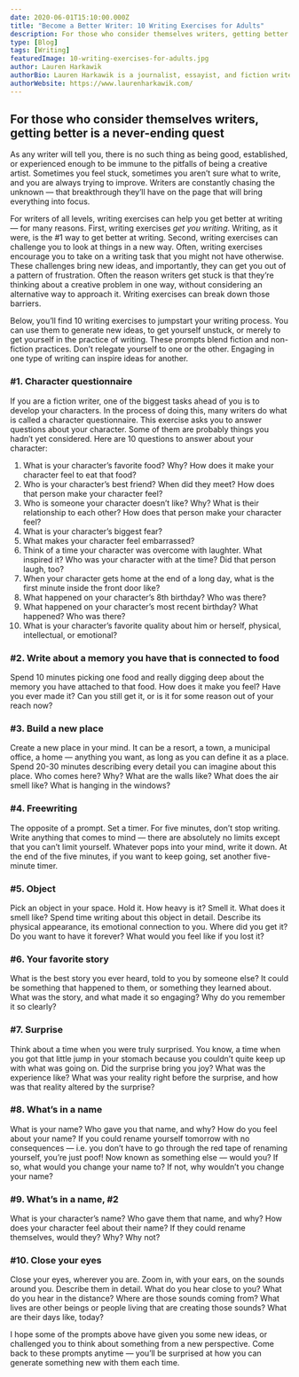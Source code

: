 ```yaml
---
date: 2020-06-01T15:10:00.000Z
title: "Become a Better Writer: 10 Writing Exercises for Adults"
description: For those who consider themselves writers, getting better is a never-ending quest.
type: [Blog]
tags: [Writing]
featuredImage: 10-writing-exercises-for-adults.jpg
author: Lauren Harkawik
authorBio: Lauren Harkawik is a journalist, essayist, and fiction writer based in Vermont. You can read her writing on her website.
authorWebsite: https://www.laurenharkawik.com/
---
```


## For those who consider themselves writers, getting better is a never-ending quest

As any writer will tell you, there is no such thing as being good, established, or experienced enough to be immune to the pitfalls of being a creative artist. Sometimes you feel stuck, sometimes you aren’t sure what to write, and you are always trying to improve. Writers are constantly chasing the unknown — that breakthrough they’ll have on the page that will bring everything into focus.

For writers of all levels, writing exercises can help you get better at writing — for many reasons. First, writing exercises *get you writing*. Writing, as it were, is the #1 way to get better at writing. Second, writing exercises can challenge you to look at things in a new way. Often, writing exercises encourage you to take on a writing task that you might not have otherwise. These challenges bring new ideas, and importantly, they can get you out of a pattern of frustration. Often the reason writers get stuck is that they’re thinking about a creative problem in one way, without considering an alternative way to approach it. Writing exercises can break down those barriers.

Below, you’ll find 10 writing exercises to jumpstart your writing process. You can use them to generate new ideas, to get yourself unstuck, or merely to get yourself in the practice of writing. These prompts blend fiction and non-fiction practices. Don’t relegate yourself to one or the other. Engaging in one type of writing can inspire ideas for another.

### #1. Character questionnaire

If you are a fiction writer, one of the biggest tasks ahead of you is to develop your characters. In the process of doing this, many writers do what is called a character questionnaire. This exercise asks you to answer questions about your character. Some of them are probably things you hadn’t yet considered. Here are 10 questions to answer about your character:

1. What is your character’s favorite food? Why? How does it make your character feel to eat that food?
2. Who is your character’s best friend? When did they meet? How does that person make your character feel?
3. Who is someone your character doesn’t like? Why? What is their relationship to each other? How does that person make your character feel?
4. What is your character’s biggest fear?
5. What makes your character feel embarrassed?
6. Think of a time your character was overcome with laughter. What inspired it? Who was your character with at the time? Did that person laugh, too?
7. When your character gets home at the end of a long day, what is the first minute inside the front door like?
8. What happened on your character’s 8th birthday? Who was there?
9. What happened on your character’s most recent birthday? What happened? Who was there?
10. What is your character’s favorite quality about him or herself, physical, intellectual, or emotional?

### #2. Write about a memory you have that is connected to food

Spend 10 minutes picking one food and really digging deep about the memory you have attached to that food. How does it make you feel? Have you ever made it? Can you still get it, or is it for some reason out of your reach now?

### #3. Build a new place

Create a new place in your mind. It can be a resort, a town, a municipal office, a home — anything you want, as long as you can define it as a place. Spend 20-30 minutes describing every detail you can imagine about this place. Who comes here? Why? What are the walls like? What does the air smell like? What is hanging in the windows?

### #4. Freewriting

The opposite of a prompt. Set a timer. For five minutes, don’t stop writing. Write anything that comes to mind — there are absolutely no limits except that you can’t limit yourself. Whatever pops into your mind, write it down. At the end of the five minutes, if you want to keep going, set another five-minute timer.

### #5. Object

Pick an object in your space. Hold it. How heavy is it? Smell it. What does it smell like? Spend time writing about this object in detail. Describe its physical appearance, its emotional connection to you. Where did you get it? Do you want to have it forever? What would you feel like if you lost it?

### #6. Your favorite story

What is the best story you ever heard, told to you by someone else? It could be something that happened to them, or something they learned about. What was the story, and what made it so engaging? Why do you remember it so clearly?

### #7. Surprise

Think about a time when you were truly surprised. You know, a time when you got that little jump in your stomach because you couldn’t quite keep up with what was going on. Did the surprise bring you joy? What was the experience like? What was your reality right before the surprise, and how was that reality altered by the surprise?

### #8. What’s in a name

What is your name? Who gave you that name, and why? How do you feel about your name? If you could rename yourself tomorrow with no consequences — i.e. you don’t have to go through the red tape of renaming yourself, you’re just poof! Now known as something else — would you? If so, what would you change your name to? If not, why wouldn’t you change your name?

### #9. What’s in a name, #2

What is your character’s name? Who gave them that name, and why? How does your character feel about their name? If they could rename themselves, would they? Why? Why not?

### #10. Close your eyes

Close your eyes, wherever you are. Zoom in, with your ears, on the sounds around you. Describe them in detail. What do you hear close to you? What do you hear in the distance? Where are those sounds coming from? What lives are other beings or people living that are creating those sounds? What are their days like, today?

I hope some of the prompts above have given you some new ideas, or challenged you to think about something from a new perspective. Come back to these prompts anytime — you’ll be surprised at how you can generate something new with them each time.
